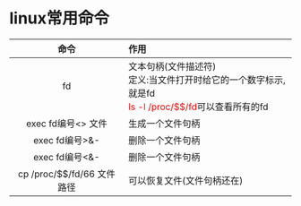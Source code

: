 # linux常用命令
命令|作用
:--:|:--
fd|文本句柄(文件描述符)<br/>定义:当文件打开时给它的一个数字标示,就是fd<br/><font color=red>ls -l /proc/$$/fd</font>可以查看所有的fd
exec fd编号<> 文件|生成一个文件句柄
exec fd编号>&-|删除一个文件句柄
exec fd编号<&-|删除一个文件句柄
cp /proc/$$/fd/66 文件路径|可以恢复文件(文件句柄还在)


